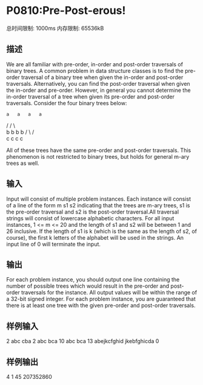 # P0810:Pre-Post-erous!

总时间限制: 1000ms 内存限制: 65536kB
## 描述
We are all familiar with pre-order, in-order and post-order traversals of binary trees. A common problem in data structure classes is to find the pre-order traversal of a binary tree when given the in-order and post-order traversals. Alternatively, you can find the post-order traversal when given the in-order and pre-order. However, in general you cannot determine the in-order traversal of a tree when given its pre-order and post-order traversals. Consider the four binary trees below:

    a   a   a   a
   /   /     \   \
  b   b       b   b
 /     \     /     \
c       c   c       c

All of these trees have the same pre-order and post-order traversals. This phenomenon is not restricted to binary trees, but holds for general m-ary trees as well.
## 输入
Input will consist of multiple problem instances. Each instance will consist of a line of the form
m s1 s2
indicating that the trees are m-ary trees, s1 is the pre-order traversal and s2 is the post-order traversal.All traversal strings will consist of lowercase alphabetic characters. For all input instances, 1 <= m <= 20 and the length of s1 and s2 will be between 1 and 26 inclusive. If the length of s1 is k (which is the same as the length of s2, of course), the first k letters of the alphabet will be used in the strings. An input line of 0 will terminate the input.
## 输出
For each problem instance, you should output one line containing the number of possible trees which would result in the pre-order and post-order traversals for the instance. All output values will be within the range of a 32-bit signed integer. For each problem instance, you are guaranteed that there is at least one tree with the given pre-order and post-order traversals.
## 样例输入
2 abc cba
2 abc bca
10 abc bca
13 abejkcfghid jkebfghicda
0
## 样例输出
4
1
45
207352860